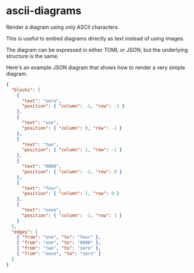 # ascii-diagrams

Render a diagram using only ASCII characters.

This is useful to embed diagrams directly as text instead of using images.

The diagram can be expressed in either TOML or JSON, but the underlying structure is the same.

Here's an example JSON diagram that shows how to render a very simple diagram.

```json
{
  "blocks": [
    {
      "text": "zero",
      "position": { "column": -1, "row": -1 }
    },
    {
      "text": "one",
      "position": { "column": 0, "row": -1 }
    },
    {
      "text": "two",
      "position": { "column": 1, "row": -1 }
    },
    {
      "text": "0000",
      "position": { "column": -1, "row": 0 }
    },
    {
      "text": "four",
      "position": { "column": 1, "row": 0 }
    },
    {
      "text": "oooo",
      "position": { "column": -1, "row": 1 }
    }
  ],
  "edges": [
    { "from": "one", "to": "four" },
    { "from": "one", "to": "0000" },
    { "from": "two", "to": "zero" },
    { "from": "oooo", "to": "zero" }
  ]
}
```
